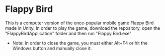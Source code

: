 # Flappy Bird

This is a computer version of the once-popular mobile game Flappy Bird made in Unity. In order to play the game, download the repository, open the "FlappyBirdApplication" folder and then run "Flappy Bird.exe"

* Note: In order to close the game, you must either Alt+F4 or hit the Windows button and manually close it.
